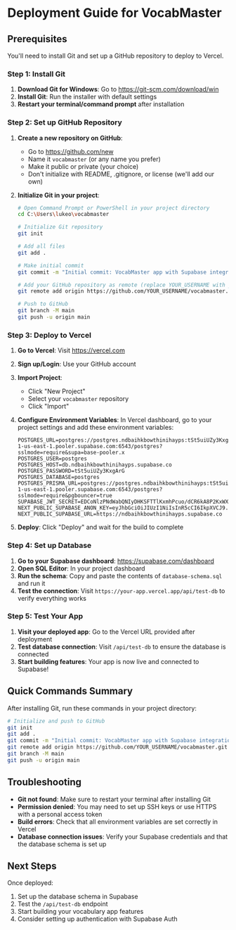 # Deployment Guide for VocabMaster

## Prerequisites

You'll need to install Git and set up a GitHub repository to deploy to Vercel.

### Step 1: Install Git

1. **Download Git for Windows**: Go to https://git-scm.com/download/win
2. **Install Git**: Run the installer with default settings
3. **Restart your terminal/command prompt** after installation

### Step 2: Set up GitHub Repository

1. **Create a new repository on GitHub**:
   - Go to https://github.com/new
   - Name it `vocabmaster` (or any name you prefer)
   - Make it public or private (your choice)
   - Don't initialize with README, .gitignore, or license (we'll add our own)

2. **Initialize Git in your project**:
   ```bash
   # Open Command Prompt or PowerShell in your project directory
   cd C:\Users\lukeo\vocabmaster
   
   # Initialize Git repository
   git init
   
   # Add all files
   git add .
   
   # Make initial commit
   git commit -m "Initial commit: VocabMaster app with Supabase integration"
   
   # Add your GitHub repository as remote (replace YOUR_USERNAME with your GitHub username)
   git remote add origin https://github.com/YOUR_USERNAME/vocabmaster.git
   
   # Push to GitHub
   git branch -M main
   git push -u origin main
   ```

### Step 3: Deploy to Vercel

1. **Go to Vercel**: Visit https://vercel.com
2. **Sign up/Login**: Use your GitHub account
3. **Import Project**: 
   - Click "New Project"
   - Select your `vocabmaster` repository
   - Click "Import"

4. **Configure Environment Variables**:
   In Vercel dashboard, go to your project settings and add these environment variables:
   ```
   POSTGRES_URL=postgres://postgres.ndbaihkbowthinihayps:tSt5uiUZy3KxgArG@aws-1-us-east-1.pooler.supabase.com:6543/postgres?sslmode=require&supa=base-pooler.x
   POSTGRES_USER=postgres
   POSTGRES_HOST=db.ndbaihkbowthinihayps.supabase.co
   POSTGRES_PASSWORD=tSt5uiUZy3KxgArG
   POSTGRES_DATABASE=postgres
   POSTGRES_PRISMA_URL=postgres://postgres.ndbaihkbowthinihayps:tSt5uiUZy3KxgArG@aws-1-us-east-1.pooler.supabase.com:6543/postgres?sslmode=require&pgbouncer=true
   SUPABASE_JWT_SECRET=EDCoNlzPNdWabQNIyDHKSFTTlKxmhPcuo/dCR6kA8P2KxWX/jTDjVcG2mbhhMImnyl69A2ovc04nK3iyNqfq4Q==
   NEXT_PUBLIC_SUPABASE_ANON_KEY=eyJhbGciOiJIUzI1NiIsInR5cCI6IkpXVCJ9.eyJpc3MiOiJzdXBhYmFzZSIsInJlZiI6Im5kYmFpaGtib3d0aGluaWhheXBzIiwicm9sZSI6ImFub24iLCJpYXQiOjE3NjExNTY4MzIsImV4cCI6MjA3NjczMjgzMn0.WgD9j92FvbBXmb81Bgji2QpSg5gQpw5EHt1emnGSXb0
   NEXT_PUBLIC_SUPABASE_URL=https://ndbaihkbowthinihayps.supabase.co
   ```

5. **Deploy**: Click "Deploy" and wait for the build to complete

### Step 4: Set up Database

1. **Go to your Supabase dashboard**: https://supabase.com/dashboard
2. **Open SQL Editor**: In your project dashboard
3. **Run the schema**: Copy and paste the contents of `database-schema.sql` and run it
4. **Test the connection**: Visit `https://your-app.vercel.app/api/test-db` to verify everything works

### Step 5: Test Your App

1. **Visit your deployed app**: Go to the Vercel URL provided after deployment
2. **Test database connection**: Visit `/api/test-db` to ensure the database is connected
3. **Start building features**: Your app is now live and connected to Supabase!

## Quick Commands Summary

After installing Git, run these commands in your project directory:

```bash
# Initialize and push to GitHub
git init
git add .
git commit -m "Initial commit: VocabMaster app with Supabase integration"
git remote add origin https://github.com/YOUR_USERNAME/vocabmaster.git
git branch -M main
git push -u origin main
```

## Troubleshooting

- **Git not found**: Make sure to restart your terminal after installing Git
- **Permission denied**: You may need to set up SSH keys or use HTTPS with a personal access token
- **Build errors**: Check that all environment variables are set correctly in Vercel
- **Database connection issues**: Verify your Supabase credentials and that the database schema is set up

## Next Steps

Once deployed:
1. Set up the database schema in Supabase
2. Test the `/api/test-db` endpoint
3. Start building your vocabulary app features
4. Consider setting up authentication with Supabase Auth
